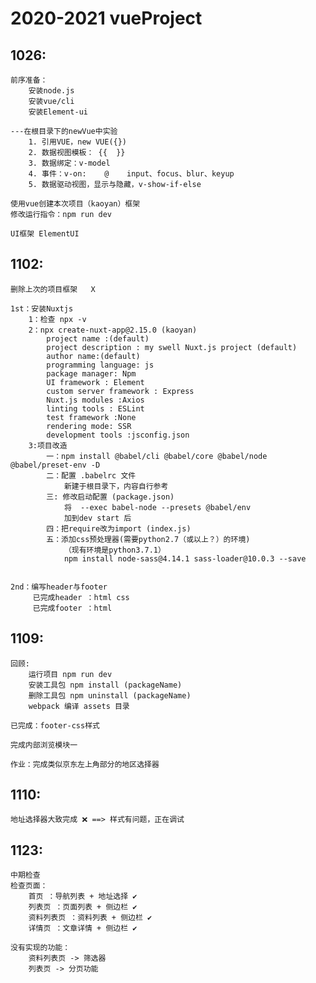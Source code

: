 # 2020-2021 vueProject

## 1026:
    前序准备：
        安装node.js
        安装vue/cli
        安装Element-ui

    ---在根目录下的newVue中实验
        1. 引用VUE，new VUE({})
        2. 数据视图模板： {{  }}
        3. 数据绑定：v-model
        4. 事件：v-on:    @    input、focus、blur、keyup
        5. 数据驱动视图，显示与隐藏，v-show-if-else

    使用vue创建本次项目（kaoyan）框架
    修改运行指令：npm run dev

    UI框架 ElementUI

## 1102:
    删除上次的项目框架   X

    1st：安装Nuxtjs
        1：检查 npx -v
        2：npx create-nuxt-app@2.15.0 (kaoyan)
            project name :(default)
            project description : my swell Nuxt.js project (default)
            author name:(default)
            programming language: js
            package manager: Npm
            UI framework : Element
            custom server framework : Express
            Nuxt.js modules :Axios
            linting tools : ESLint
            test framework :None
            rendering mode: SSR
            development tools :jsconfig.json
        3:项目改造
            一：npm install @babel/cli @babel/core @babel/node @babel/preset-env -D
            二：配置 .babelrc 文件 
                新建于根目录下，内容自行参考
            三: 修改启动配置 (package.json)
                将  --exec babel-node --presets @babel/env
                加到dev start 后
            四：把require改为import (index.js)
            五：添加css预处理器(需要python2.7（或以上？）的环境)
                （现有环境是python3.7.1）
                npm install node-sass@4.14.1 sass-loader@10.0.3 --save

    
    2nd：编写header与footer
         已完成header ：html css
         已完成footer ：html


## 1109:
    回顾:
        运行项目 npm run dev
        安装工具包 npm install (packageName)
        删除工具包 npm uninstall (packageName) 
        webpack 编译 assets 目录

    已完成：footer-css样式

    完成内部浏览模块一

    作业：完成类似京东左上角部分的地区选择器

## 1110:
    地址选择器大致完成 ❌ ==> 样式有问题，正在调试

## 1123:
    中期检查
    检查页面：
        首页 ：导航列表 + 地址选择 ✔
        列表页 ：页面列表 + 侧边栏 ✔
        资料列表页 ：资料列表 + 侧边栏 ✔
        详情页 ：文章详情 + 侧边栏 ✔

    没有实现的功能：
        资料列表页 -> 筛选器
        列表页 -> 分页功能
        